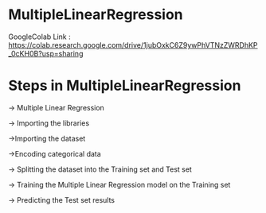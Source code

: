 # MultipleLinearRegression

GoogleColab Link : https://colab.research.google.com/drive/1jubOxkC6Z9ywPhVTNzZWRDhKP_0cKH0B?usp=sharing

# Steps in MultipleLinearRegression

-> Multiple Linear Regression

-> Importing the libraries

->Importing the dataset

->Encoding categorical data

-> Splitting the dataset into the Training set and Test set

-> Training the Multiple Linear Regression model on the Training set

-> Predicting the Test set results
